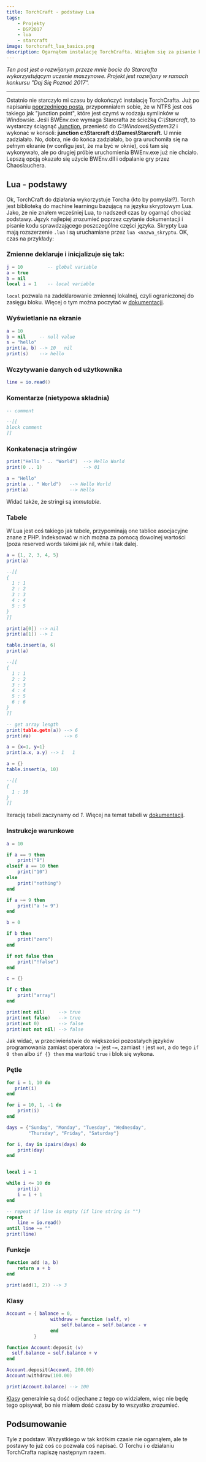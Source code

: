 ```yaml
---
title: TorchCraft - podstawy Lua
tags:
    - Projekty
    - DSP2017
    - lua
    - starcraft
image: torchcraft_lua_basics.png
description: Ogarnąłem instalację TorchCrafta. Wziąłem się za pisanie kodu w Lua, a ten post jest dumpem moich notatek utworzonych w trakcie nauki tego języka.
---
```

*Ten post jest o rozwijanym przeze mnie bocie do Starcrafta wykorzystującym uczenie maszynowe. Projekt jest rozwijany w ramach konkursu "Daj Się Poznać 2017".*

---

Ostatnio nie starczyło mi czasu by dokończyć instalację TorchCrafta. Już po napisaniu [poprzedniego posta](/2017/04/30/instalacja-torchcrafta), przypomniałem sobie, że w NTFS jest coś takiego jak "junction point", które jest czymś w rodzaju symlinków w Windowsie. Jeśli BWEnv.exe wymaga Starcrafta ze ścieżką *C:\Starcraft*, to wystarczy ściągnąć [Junction](https://technet.microsoft.com/pl-pl/sysinternals/bb896768), przenieść do *C:\Windows\System32* i wykonać w konsoli: **junction c:\Starcraft d:\Games\Starcraft**. U mnie zadziałało. No, dobra, nie do końca zadziałało, bo gra uruchomiła się na pełnym ekranie (w configu jest, że ma być w oknie), coś tam się wykonywało, ale po drugiej próbie uruchomienia BWEnv.exe już nie chciało. Lepszą opcją okazało się użycie BWEnv.dll i odpalanie gry przez Chaoslauchera.

<!-- truncate -->

## Lua - podstawy
Ok, TorchCraft do działania wykorzystuje Torcha (kto by pomyślał?). Torch jest biblioteką do machine learningu bazującą na języku skryptowym Lua. Jako, że nie znałem wcześniej Lua, to nadszedł czas by ogarnąć chociaż podstawy. Język najlepiej zrozumieć poprzez czytanie dokumentacji i pisanie kodu sprawdzającego poszczególne części języka. Skrypty Lua mają rozszerzenie `.lua` i są uruchamiane przez `lua <nazwa_skryptu`. OK, czas na przykłady:

### Zmienne deklaruje i inicjalizuje się tak:
```lua
j = 10         -- global variable
a = true
b = nil
local i = 1    -- local variable
```
`local` pozwala na zadeklarowanie zmiennej lokalnej, czyli ograniczonej do zasięgu bloku. Więcej o tym można poczytać w [dokumentacji](https://www.lua.org/pil/4.2.html).


### Wyświetlanie na ekranie
```lua
a = 10
b = nil     -- null value
s = "hello"
print(a, b) --> 10   nil
print(s)    --> hello
```

### Wczytywanie danych od użytkownika
```lua
line = io.read()
```

### Komentarze (nietypowa składnia)
```lua
-- comment

--[[
block comment
]]
```

### Konkatenacja stringów
```lua
print("Hello " .. "World")  --> Hello World
print(0 .. 1)               --> 01

a = "Hello"
print(a .. " World")   --> Hello World
print(a)               --> Hello
```
Widać także, że stringi są *immutable*.

### Tabele
W Lua jest coś takiego jak tabele, przypominają one tablice asocjacyjne znane z PHP. Indeksować w nich można za pomocą dowolnej wartości (poza reserved words takimi jak nil, while i tak dalej.

```lua
a = {1, 2, 3, 4, 5}
print(a)

--[[
{
  1 : 1
  2 : 2
  3 : 3
  4 : 4
  5 : 5
}
]]

print(a[0]) --> nil
print(a[1]) --> 1

table.insert(a, 6)
print(a)

--[[
{
  1 : 1
  2 : 2
  3 : 3
  4 : 4
  5 : 5
  6 : 6
}
]]

-- get array length
print(table.getn(a)) --> 6
print(#a)            --> 6

a = {x=1, y=1}
print(a.x, a.y) --> 1   1

a = {}
table.insert(a, 10)

--[[
{
  1 : 10
}
]]

```
Iterację tabeli zaczynamy od *1*. Więcej na temat tabeli w [dokumentacji](https://www.lua.org/pil/3.6.html).

### Instrukcje warunkowe
```lua
a = 10

if a == 9 then
    print("9")
elseif a == 10 then
    print("10")
else
    print("nothing")
end

if a ~= 9 then
    print("a != 9")
end

b = 0

if b then
    print("zero")
end

if not false then
    print("!false")
end

c = {}

if c then
    print("array")
end

print(not nil)     --> true
print(not false)   --> true
print(not 0)       --> false
print(not not nil) --> false

```

Jak widać, w przeciwieństwie do większości pozostałych języków programowania zamiast operatora `!=` jest `~=`, zamiast `!` jest `not`, a do tego `if 0 then` albo `if {} then` ma wartość `true` i blok się wykona.

### Pętle
```lua
for i = 1, 10 do
   print(i)
end

for i = 10, 1, -1 do
    print(i)
end

days = {"Sunday", "Monday", "Tuesday", "Wednesday",
        "Thursday", "Friday", "Saturday"}

for i, day in ipairs(days) do
    print(day)
end


local i = 1

while i <= 10 do
    print(i)
    i = i + 1
end

-- repeat if line is empty (if line string is "")
repeat
    line = io.read()
until line ~= ""
print(line)
```

### Funkcje
```lua
function add (a, b)
    return a + b
end

print(add(1, 2)) --> 3
```

### Klasy
```lua
Account = { balance = 0,
                withdraw = function (self, v)
                    self.balance = self.balance - v
                end
          }

function Account:deposit (v)
  self.balance = self.balance + v
end

Account.deposit(Account, 200.00)
Account:withdraw(100.00)

print(Account.balance) --> 100
```
[Klasy](https://www.lua.org/pil/16.1.html) generalnie są dość odjechane z tego co widziałem, więc nie będę tego opisywał, bo nie miałem dość czasu by to wszystko zrozumieć.

## Podsumowanie

Tyle z podstaw. Wszystkiego w tak krótkim czasie nie ogarnąłem, ale te postawy to już coś co pozwala coś napisać. O Torchu i o działaniu TorchCrafta napiszę następnym razem.
